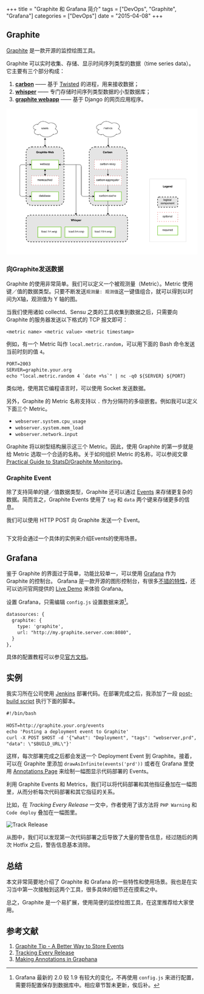 +++
title       = "Graphite 和 Grafana 简介"
tags        = ["DevOps", "Graphite", "Grafana"]
categories  = ["DevOps"]
date        = "2015-04-08"
+++

## Graphite

[Graphite](http://graphite.wikidot.com/start) 是一款开源的监控绘图工具。

Graphite 可以实时收集、存储、显示时间序列类型的数据（time series data）。它主要有三个部分构成：
<!--more-->

1. **[carbon](https://github.com/graphite-project/carbon)** —— 基于 [Twisted](https://twistedmatrix.com/trac/) 的进程，用来接收数据；
2. **[whisper](https://github.com/graphite-project/whisper)** —— 专门存储时间序列类型数据的小型数据库；
3. **[graphite webapp](https://github.com/graphite-project/graphite-web)** —— 基于 Django 的网页应用程序。

![Graphite Overview](https://raw.githubusercontent.com/graphite-project/graphite-web/master/webapp/content/img/overview.png)

### 向Graphite发送数据

Graphite 的使用非常简单。我们可以定义一个被观测量（Metric）。Metric 使用键／值的数据类型。只要不断发送`观测量: 观测值`这一键值组合，就可以得到以时间为X轴，观测值为 Y 轴的图。

当我们使用诸如 collectd、Sensu 之类的工具收集到数据之后，只需要向 Graphite 的服务器发送以下格式的 TCP 报文即可：

```
<metric name> <metric value> <metric timestamp>
```

例如，有一个 Metric 叫作 `local.metric.random`，可以用下面的 Bash 命令发送当前时刻的值 `4`。

```
PORT=2003
SERVER=graphite.your.org
echo "local.metric.random 4 `date +%s`" | nc -q0 ${SERVER} ${PORT}
```

类似地，使用其它编程语言时，可以使用 Socket 发送数据。

另外，Graphite 的 Metric 名称支持以 `.` 作为分隔符的多级嵌套。例如我可以定义下面三个 Metric。

* `webserver.system.cpu_usage`
* `webserver.system.mem_load`
* `webserver.network.input`

Graphite 将以树型结构展示这三个 Metric。因此，使用 Graphite 的第一步就是给 Metric 选取一个合适的名称。关于如何组织 Metric 的名称，可以参阅文章 [Practical Guide to StatsD/Graphite Monitoring](http://matt.aimonetti.net/posts/2013/06/26/practical-guide-to-graphite-monitoring/)。

### Graphite Event

除了支持简单的键／值数据类型，Graphite 还可以通过 [Events](http://graphite.readthedocs.org/en/1.0/functions.html#graphite.render.functions.events) 来存储更复杂的数据。简而言之，Graphite Events 使用了 `tag` 和 `data` 两个键来存储更多的信息。

我们可以使用 HTTP POST 向 Graphite 发送一个 Event。

```curl -X POST "http://graphite.your.org/events" -d '{"what": "Deployment", "tags": "webserver", "data": "Deploy webserver"}'
```

下文将会通过一个具体的实例来介绍Events的使用场景。

## Grafana

鉴于 Graphite 的界面过于简单，功能比较单一，可以使用 [Grafana](http://grafana.org/) 作为 Graphite 的控制台。 Grafana 是一款开源的图形控制台，有很多[不错的特性](http://grafana.org/features)，还可以访问官网提供的 [Live Demo](http://play.grafana.org) 来体验 Grafana。

设置 Grafana，只需编辑 `config.js` 设置数据来源[^update]。

```
datasources: {
  graphite: {
    type: 'graphite',
    url: "http://my.graphite.server.com:8080",
  }
},
```

具体的配置教程可以参见[官方文档](http://docs.grafana.org/v1.9/installation/)。

## 实例

我实习所在公司使用 [Jenkins](https://jenkins-ci.org) 部署代码。在部署完成之后，我添加了一段 [post-build script](https://wiki.jenkins-ci.org/display/JENKINS/PostBuildScript+Plugin) 执行下面的脚本。

```
#!/bin/bash

HOST=http://graphite.your.org/events
echo 'Posting a deployment event to Graphite'
curl -X POST $HOST -d '{"what": "Deployment", "tags": "webserver,prd", "data": \"$BUILD_URL\"}'
```

这样，每次部署完成之后都会发送一个 Deployment Event 到 Graphite。接着，可以在 Graphite 里添加 `drawAsInfinite(events('prd'))` 或者在 Grafana 里使用 [Annotations Page](http://grafana.org/docs/features/annotations/) 来绘制一幅图显示代码部署的 Events。

利用 Graphite Events 和 Metrics，我们可以将代码部署和其他指征叠加在一幅图里，从而分析每次代码部署和其它指征的关系。

比如，在 *Tracking Every Release* 一文中，作者使用了该方法将 `PHP Warning` 和 `Code deploy` 叠加在一幅图里。

![Track Release](https://codeascraft.com/wp-content/uploads/2010/12/warnings_1hr_deploys3.png)

从图中，我们可以发现第一次代码部署之后导致了大量的警告信息，经过随后的两次 Hotfix 之后，警告信息基本消除。

## 总结
本文非常简要地介绍了 Graphite 和 Grafana 的一些特性和使用场景。我也是在实习当中第一次接触到这两个工具，很多具体的细节还在摸索之中。

总之，Graphite 是一个易扩展，使用简便的监控绘图工具，在这里推荐给大家使用。

## 参考文献
1. [Graphite Tip - A Better Way to Store Events](http://obfuscurity.com/2014/01/Graphite-Tip-A-Better-Way-to-Store-Events)
2. [Tracking Every Release](https://codeascraft.com/2010/12/08/track-every-release/)
3. [Making Annotations in Graphana](http://joshhertz.se/post/making-annotations-in-graphana)

[^update]: Grafana 最新的 2.0 较 1.9 有较大的变化，不再使用 `config.js` 来进行配置，需要将配置保存到数据库中。相应章节暂未更新，俟后补。
